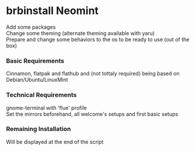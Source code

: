 # brbinstall Neomint
Add some packages   
Change some theming (alternate theming available with yaru)  
Prepare and change some behaviors to the os to be ready to use (out of the box)  

### Basic Requirements
Cinnamon, flatpak and flathub and (not tottaly required) being based on Debian/Ubuntu/LinuxMint  

### Technical Requirements
gnome-terminal with 'flue' profile  
Set the mirrors beforehand, all welcome's setups and first basic setups  

### Remaining Installation
Will be displayed at the end of the script  
